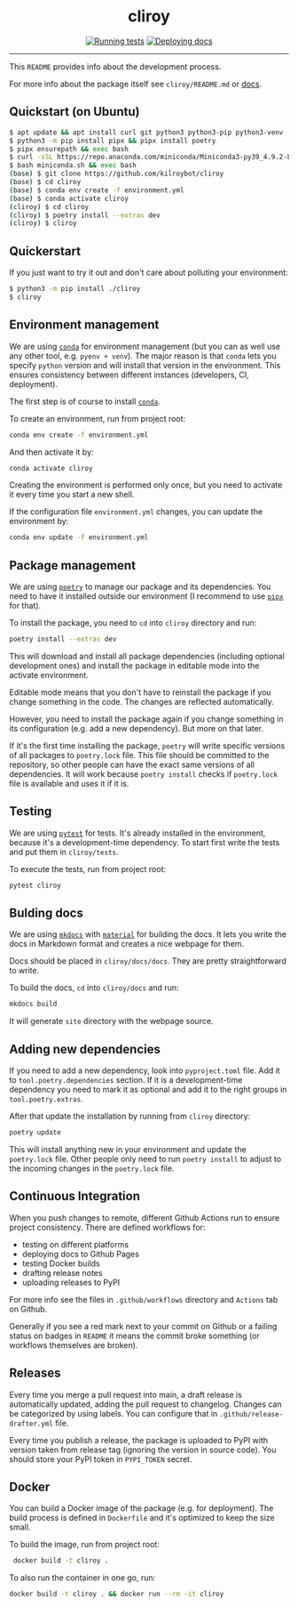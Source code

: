 <h1 align="center">cliroy</h1>

<div align="center">

[![Running tests](https://github.com/kilroybot/cliroy/actions/workflows/test.yml/badge.svg)](https://github.com/kilroybot/cliroy/actions/workflows/test.yml)
[![Deploying docs](https://github.com/kilroybot/cliroy/actions/workflows/docs.yml/badge.svg)](https://github.com/kilroybot/cliroy/actions/workflows/docs.yml)

</div>

---

This ```README``` provides info about the development process.

For more info about the package itself see ```cliroy/README.md``` or [docs](https://kilroybot.github.io/cliroy).

## Quickstart (on Ubuntu)

```sh
$ apt update && apt install curl git python3 python3-pip python3-venv
$ python3 -m pip install pipx && pipx install poetry
$ pipx ensurepath && exec bash
$ curl -sSL https://repo.anaconda.com/miniconda/Miniconda3-py39_4.9.2-Linux-x86_64.sh -o miniconda.sh
$ bash miniconda.sh && exec bash
(base) $ git clone https://github.com/kilroybot/cliroy
(base) $ cd cliroy
(base) $ conda env create -f environment.yml
(base) $ conda activate cliroy
(cliroy) $ cd cliroy
(cliroy) $ poetry install --extras dev
(cliroy) $ cliroy
```

## Quickerstart

If you just want to try it out and don't care about polluting your environment:

```sh
$ python3 -m pip install ./cliroy
$ cliroy
```

## Environment management

We are using [```conda```](https://conda.io) for environment management (but you can as well use any other tool, e.g. ```pyenv + venv```). 
The major reason is that ```conda``` lets you specify ```python``` version and will install that version in the environment.
This ensures consistency between different instances (developers, CI, deployment).

The first step is of course to install [```conda```](https://conda.io).

To create an environment, run from project root:

```sh
conda env create -f environment.yml
```

And then activate it by:

```sh
conda activate cliroy
```

Creating the environment is performed only once, but you need to activate it every time you start a new shell.

If the configuration file ```environment.yml``` changes, you can update the environment by:

```sh
conda env update -f environment.yml
```

## Package management

We are using [```poetry```](https://python-poetry.org) to manage our package and its dependencies. 
You need to have it installed outside our environment (I recommend to use [```pipx```](https://pipxproject.github.io/pipx) for that).

To install the package, you need to ```cd``` into ```cliroy``` directory and run:

```sh
poetry install --extras dev
```

This will download and install all package dependencies (including optional development ones) and install the package in editable mode into the activate environment.

Editable mode means that you don't have to reinstall the package if you change something in the code.
The changes are reflected automatically. 

However, you need to install the package again if you change something in its configuration (e.g. add a new dependency).
But more on that later.

If it's the first time installing the package, ```poetry``` will write specific versions of all packages to ```poetry.lock``` file.
This file should be committed to the repository, so other people can have the exact same versions of all dependencies.
It will work because ```poetry install``` checks if ```poetry.lock``` file is available and uses it if it is.

## Testing

We are using [```pytest```](https://pytest.org) for tests.
It's already installed in the environment, because it's a development-time dependency.
To start first write the tests and put them in ```cliroy/tests```.

To execute the tests, run from project root:

```sh
pytest cliroy
```

## Bulding docs

We are using [```mkdocs```](https://www.mkdocs.org) with [```material```](https://squidfunk.github.io/mkdocs-material) for building the docs.
It lets you write the docs in Markdown format and creates a nice webpage for them.

Docs should be placed in ```cliroy/docs/docs```. 
They are pretty straightforward to write.

To build the docs, ```cd``` into ```cliroy/docs``` and run:

```sh
mkdocs build
```

It will generate ```site``` directory with the webpage source.

## Adding new dependencies

If you need to add a new dependency, look into ```pyproject.toml``` file.
Add it to ```tool.poetry.dependencies``` section.
If it is a development-time dependency you need to mark it as optional and add it to the right groups in ```tool.poetry.extras```.

After that update the installation by running from ```cliroy``` directory:

```sh
poetry update
```

This will install anything new in your environment and update the ```poetry.lock``` file.
Other people only need to run ```poetry install``` to adjust to the incoming changes in the ```poetry.lock``` file.

## Continuous Integration

When you push changes to remote, different Github Actions run to ensure project consistency.
There are defined workflows for:

- testing on different platforms
- deploying docs to Github Pages
- testing Docker builds
- drafting release notes
- uploading releases to PyPI

For more info see the files in ```.github/workflows``` directory and ```Actions``` tab on Github.

Generally if you see a red mark next to your commit on Github or a failing status on badges in ```README``` it means the commit broke something (or workflows themselves are broken).

## Releases

Every time you merge a pull request into main, a draft release is automatically updated, adding the pull request to changelog.
Changes can be categorized by using labels. You can configure that in ```.github/release-drafter.yml``` file.

Every time you publish a release, the package is uploaded to PyPI with version taken from release tag (ignoring the version in source code).
You should store your PyPI token in ```PYPI_TOKEN``` secret.

## Docker

You can build a Docker image of the package (e.g. for deployment).
The build process is defined in ```Dockerfile``` and it's optimized to keep the size small.

To build the image, run from project root:

```sh
 docker build -t cliroy .
```

To also run the container in one go, run:

```sh
docker build -t cliroy . && docker run --rm -it cliroy
```
